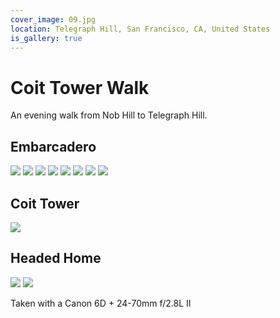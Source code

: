 ```yaml
---
cover_image: 09.jpg
location: Telegraph Hill, San Francisco, CA, United States
is_gallery: true
---
```


# Coit Tower Walk

An evening walk from Nob Hill to Telegraph Hill.

## Embarcadero

<photo-gallery>
  <photo-row>
    <img src="01.jpg">
  </photo-row>
  <photo-row>
    <img src="02.jpg">
    <img src="03.jpg">
    <img src="04.jpg">
  </photo-row>
  <photo-row>
    <img src="05.jpg">
  </photo-row>
  <photo-row>
    <img src="06.jpg">
    <img src="07.jpg">
  </photo-row>
  <photo-row>
    <img src="08.jpg">
  </photo-row>
</photo-gallery>

## Coit Tower

<photo-gallery>
  <photo-row>
    <img src="09.jpg" class="primary">
  </photo-row>
</photo-gallery>

## Headed Home

<photo-gallery>
  <photo-row>
    <img src="10.jpg">
    <img src="11.jpg">
  </photo-row>
</photo-gallery>

Taken with a Canon 6D + 24-70mm f/2.8L II
